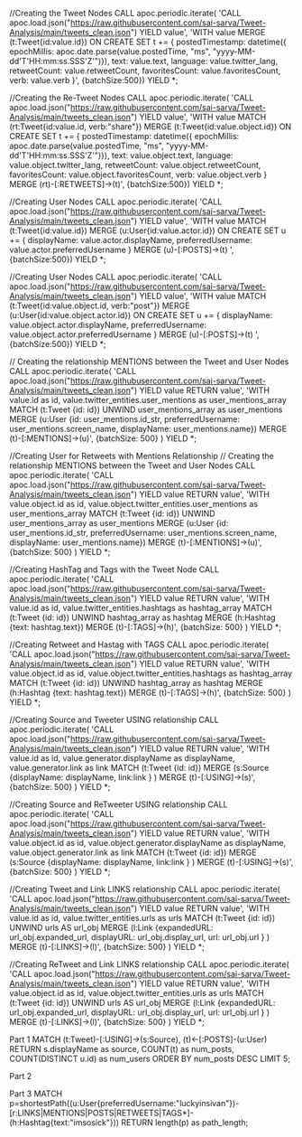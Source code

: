 //Creating the Tweet Nodes
CALL apoc.periodic.iterate(
'CALL apoc.load.json("https://raw.githubusercontent.com/sai-sarva/Tweet-Analysis/main/tweets_clean.json") YIELD value',
'WITH value
 MERGE (t:Tweet{id:value.id})
 ON CREATE SET t += {
   postedTimestamp: datetime({ epochMillis: apoc.date.parse(value.postedTime, "ms", "yyyy-MM-dd\'T\'HH:mm:ss.SSS\'Z\'")}),
   text: value.text,
   language: value.twitter_lang,
   retweetCount: value.retweetCount,
   favoritesCount: value.favoritesCount,
   verb: value.verb
 }',
{batchSize:500})
YIELD *;




//Creating the Re-Tweet Nodes
CALL apoc.periodic.iterate(
'CALL apoc.load.json("https://raw.githubusercontent.com/sai-sarva/Tweet-Analysis/main/tweets_clean.json") YIELD value',
'WITH value 
 MATCH (rt:Tweet{id:value.id, verb:"share"})
 MERGE (t:Tweet{id:value.object.id})
 ON CREATE SET t += {
   postedTimestamp: datetime({ epochMillis: apoc.date.parse(value.postedTime, "ms", "yyyy-MM-dd\'T\'HH:mm:ss.SSS\'Z\'")}),
   text: value.object.text,
   language: value.object.twitter_lang,
   retweetCount: value.object.retweetCount,
   favoritesCount: value.object.favoritesCount,
   verb: value.object.verb
 }
 MERGE (rt)-[:RETWEETS]->(t)',
{batchSize:500})
YIELD *;



//Creating User Nodes
CALL apoc.periodic.iterate(
'CALL apoc.load.json("https://raw.githubusercontent.com/sai-sarva/Tweet-Analysis/main/tweets_clean.json") YIELD value',
'WITH value
 MATCH (t:Tweet{id:value.id})
 MERGE (u:User{id:value.actor.id})
 ON CREATE SET u += {
   displayName: value.actor.displayName,
   preferredUsername: value.actor.preferredUsername 
 }
 MERGE (u)-[:POSTS]->(t)
 ',
{batchSize:500})
YIELD *;



//Creating User Nodes
CALL apoc.periodic.iterate(
'CALL apoc.load.json("https://raw.githubusercontent.com/sai-sarva/Tweet-Analysis/main/tweets_clean.json") YIELD value',
'WITH value
 MATCH (t:Tweet{id:value.object.id, verb:"post"})
 MERGE (u:User{id:value.object.actor.id})
 ON CREATE SET u += {
   displayName: value.object.actor.displayName,
   preferredUsername: value.object.actor.preferredUsername
 }
 MERGE (u)-[:POSTS]->(t)
 ',
{batchSize:500})
YIELD *;



// Creating the relationship MENTIONS between the Tweet and User Nodes
CALL apoc.periodic.iterate(
  'CALL apoc.load.json("https://raw.githubusercontent.com/sai-sarva/Tweet-Analysis/main/tweets_clean.json") YIELD value RETURN value',
  'WITH value.id as id, value.twitter_entities.user_mentions as user_mentions_array
   MATCH (t:Tweet {id: id})
   UNWIND user_mentions_array as user_mentions
   MERGE (u:User {id: user_mentions.id_str, preferredUsername: user_mentions.screen_name, displayName: user_mentions.name})
   MERGE (t)-[:MENTIONS]->(u)',
  {batchSize: 500}
) YIELD *;




//Creating User for Retweets with Mentions Relationship
// Creating the relationship MENTIONS between the Tweet and User Nodes
CALL apoc.periodic.iterate(
  'CALL apoc.load.json("https://raw.githubusercontent.com/sai-sarva/Tweet-Analysis/main/tweets_clean.json") YIELD value RETURN value',
  'WITH value.object.id as id, value.object.twitter_entities.user_mentions as user_mentions_array
   MATCH (t:Tweet {id: id})
   UNWIND user_mentions_array as user_mentions
   MERGE (u:User {id: user_mentions.id_str, preferredUsername: user_mentions.screen_name, displayName: user_mentions.name})
   MERGE (t)-[:MENTIONS]->(u)',
  {batchSize: 500}
) YIELD *;


//Creating HashTag and Tags with the Tweet Node
CALL apoc.periodic.iterate(
  'CALL apoc.load.json("https://raw.githubusercontent.com/sai-sarva/Tweet-Analysis/main/tweets_clean.json") YIELD value RETURN value',
  'WITH value.id as id, value.twitter_entities.hashtags as hashtag_array
   MATCH (t:Tweet {id: id})
   UNWIND hashtag_array as hashtag
   MERGE (h:Hashtag {text: hashtag.text})
   MERGE (t)-[:TAGS]->(h)',
  {batchSize: 500}
) YIELD *;




//Creating Retweet and Hastag with TAGS
CALL apoc.periodic.iterate(
  'CALL apoc.load.json("https://raw.githubusercontent.com/sai-sarva/Tweet-Analysis/main/tweets_clean.json") YIELD value RETURN value',
  'WITH value.object.id as id, value.object.twitter_entities.hashtags as hashtag_array
   MATCH (t:Tweet {id: id})
   UNWIND hashtag_array as hashtag
   MERGE (h:Hashtag {text: hashtag.text})
   MERGE (t)-[:TAGS]->(h)',
  {batchSize: 500}
) YIELD *;


//Creating Source and Tweeter USING relationship
CALL apoc.periodic.iterate(
  'CALL apoc.load.json("https://raw.githubusercontent.com/sai-sarva/Tweet-Analysis/main/tweets_clean.json") YIELD value RETURN value',
  'WITH value.id as id, value.generator.displayName as displayName, value.generator.link as link 
   MATCH (t:Tweet {id: id})
   MERGE (s:Source {displayName: displayName, link:link } )
   MERGE (t)-[:USING]->(s)',
  {batchSize: 500}
) YIELD *;


//Creating Source and ReTweeter USING relationship
CALL apoc.periodic.iterate(
  'CALL apoc.load.json("https://raw.githubusercontent.com/sai-sarva/Tweet-Analysis/main/tweets_clean.json") YIELD value RETURN value',
  'WITH value.object.id as id, value.object.generator.displayName as displayName, value.object.generator.link as link 
   MATCH (t:Tweet {id: id})
   MERGE (s:Source {displayName: displayName, link:link } )
   MERGE (t)-[:USING]->(s)',
  {batchSize: 500}
) YIELD *;


//Creating Tweet and Link LINKS relationship
CALL apoc.periodic.iterate(
  'CALL apoc.load.json("https://raw.githubusercontent.com/sai-sarva/Tweet-Analysis/main/tweets_clean.json") YIELD value RETURN value',
  'WITH value.id as id, value.twitter_entities.urls as urls
   MATCH (t:Tweet {id: id})
   UNWIND urls AS url_obj
   MERGE (l:Link {expandedURL: url_obj.expanded_url, displayURL: url_obj.display_url, url: url_obj.url } )
   MERGE (t)-[:LINKS]->(l)',
  {batchSize: 500}
) YIELD *;




//Creating ReTweet and Link LINKS relationship
CALL apoc.periodic.iterate(
  'CALL apoc.load.json("https://raw.githubusercontent.com/sai-sarva/Tweet-Analysis/main/tweets_clean.json") YIELD value RETURN value',
  'WITH value.object.id as id, value.object.twitter_entities.urls as urls
   MATCH (t:Tweet {id: id})
   UNWIND urls AS url_obj
   MERGE (l:Link {expandedURL: url_obj.expanded_url, displayURL: url_obj.display_url, url: url_obj.url } )
   MERGE (t)-[:LINKS]->(l)',
  {batchSize: 500}
) YIELD *;



Part 1
MATCH (t:Tweet)-[:USING]->(s:Source), (t)<-[:POSTS]-(u:User)
RETURN s.displayName as source, COUNT(t) as num_posts, COUNT(DISTINCT u.id) as num_users
ORDER BY num_posts DESC
LIMIT 5;


Part 2



Part 3
MATCH p=shortestPath((u:User{preferredUsername:"luckyinsivan"})-[r:LINKS|MENTIONS|POSTS|RETWEETS|TAGS*]-(h:Hashtag{text:"imsosick"})) RETURN length(p) as path_length;
